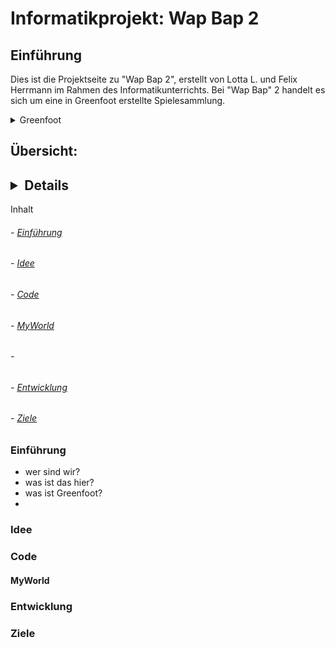 # Informatikprojekt: Wap Bap 2

## Einführung
Dies ist die Projektseite zu "Wap Bap 2", erstellt von Lotta L. und Felix Herrmann im Rahmen des Informatikunterrichts. Bei "Wap Bap" 2 handelt es sich um eine in Greenfoot erstellte Spielesammlung.


<details>
<summary>Greenfoot</summary>
  
  Bei Greenfoot handelt es sich um eine Objektorientierte  Java-basierte Programmierumgebung (OOP) speziell für Schüler/ zu Ausbildungszwecken. Der Vorteil an Greenfoot besteht darin, dass der Code für Anfänger durch farbliche Hervorhebung der Syntax, sowie Unterteilung des Codes in Actor und Klassen eine bessere Übersicht für Programmiereinsteiger geschaffen wird. Zahlreiche kostenlos von den Entwicklern "King's College London" und "Oracle" zur Verfügung gestellte Lektionen sollen außerdem den Einstieg in die Programmiersprache Java vereinfachen. Die Möglichkeiten "höher" zu programmieren, sind dank der Java-Basierung trotzdem gegeben, weshalb Greenfoot als Umgebung auch für etwas fortgeschrittene Informatikschüler-/ studenten reizvoll sein kann.
  
  </details>

## Übersicht:
## <details>
<summary>Inhalt</summary>
  
 ###### - [Einführung](#einführung)
 ###### - [Idee](#idee)
 ###### - [Code](#code)
 ###### - [MyWorld](#myworld)
 ###### - 
 ###### - [Entwicklung](#entwicklung)
 ###### - [Ziele](#ziele)
  
  </details>

### Einführung <a name="einführung"></a>
- wer sind wir?
- was ist das hier?
- was ist Greenfoot?
- 

### Idee <a name="idee"></a> 
### Code
#### MyWorld
####
### Entwicklung
### Ziele
### 
